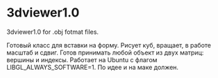 # 3dviewer1.0
3dviewer1.0 for .obj fotmat files.

Готовый класс для вставки на форму. Рисует куб, вращает, в работе масштаб и сдвиг. Готов принимать любой объект из двух матриц: вершины и индексы.
Работает на Ubuntu с флагом LIBGL_ALWAYS_SOFTWARE=1. По идее и на маке должен.
